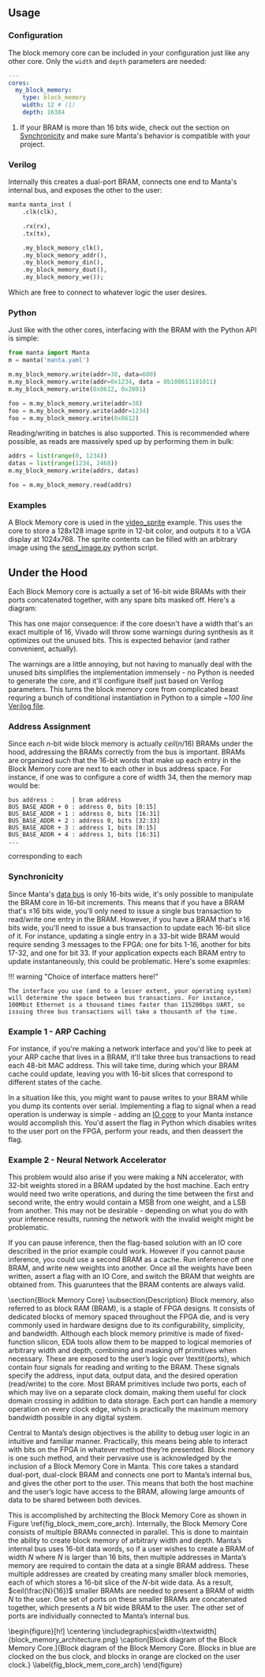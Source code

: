 
## Usage


### Configuration
The block memory core can be included in your configuration just like any other core. Only the `width` and `depth` parameters are needed:

```yaml
---
cores:
  my_block_memory:
    type: block_memory
    width: 12 # (1)
    depth: 16384

```

1. If your BRAM is more than 16 bits wide, check out the section on [Synchronicity](#synchronicity) and make sure Manta's behavior is compatible with your project.

### Verilog
Internally this creates a dual-port BRAM, connects one end to Manta's internal bus, and exposes the other to the user:

```systemverilog
manta manta_inst (
    .clk(clk),

    .rx(rx),
    .tx(tx),

    .my_block_memory_clk(),
    .my_block_memory_addr(),
    .my_block_memory_din(),
    .my_block_memory_dout(),
    .my_block_memory_we());
```

Which are free to connect to whatever logic the user desires.

### Python
Just like with the other cores, interfacing with the BRAM with the Python API is simple:

```python
from manta import Manta
m = manta('manta.yaml')

m.my_block_memory.write(addr=38, data=600)
m.my_block_memory.write(addr=0x1234, data = 0b100011101011)
m.my_block_memory.write(0x0612, 0x2001)

foo = m.my_block_memory.write(addr=38)
foo = m.my_block_memory.write(addr=1234)
foo = m.my_block_memory.write(0x0612)
```

Reading/writing in batches is also supported. This is recommended where possible, as reads are massively sped up by performing them in bulk:

```python
addrs = list(range(0, 1234))
datas = list(range(1234, 2468))
m.my_block_memory.write(addrs, datas)

foo = m.my_block_memory.read(addrs)
```

### Examples

A Block Memory core is used in the [video_sprite](https://github.com/fischermoseley/manta/blob/main/examples/nexys_a7/video_sprite) example. This uses the core to store a 128x128 image sprite in 12-bit color, and outputs it to a VGA display at 1024x768. The sprite contents can be filled with an arbitrary image using the [send_image.py](https://github.com/fischermoseley/manta/blob/main/examples/nexys_a7/video_sprite/send_image.py) python script.

## Under the Hood

Each Block Memory core is actually a set of 16-bit wide BRAMs with their ports concatenated together, with any spare bits masked off. Here's a diagram:




This has one major consequence: if the core doesn't have a width that's an exact multiple of 16, Vivado will throw some warnings during synthesis as it optimizes out the unused bits. This is expected behavior (and rather convenient, actually).

The warnings are a little annoying, but not having to manually deal with the unused bits simplifies the implementation immensely - no Python is needed to generate the core, and it'll configure itself just based on Verilog parameters. This turns the block memory core from complicated beast requring a bunch of conditional instantiation in Python to a simple ~_100 line_ [Verilog file](https://github.com/fischermoseley/manta/blob/main/src/manta/block_memory.v).

### Address Assignment

Since each $n$-bit wide block memory is actually $ceil(n/16)$ BRAMs under the hood, addressing the BRAMs correctly from the bus is important. BRAMs are organized such that the 16-bit words that make up each entry in the Block Memory core are next to each other in bus address space. For instance, if one was to configure a core of width 34, then the memory map would be:

```
bus address :     | bram address
BUS_BASE_ADDR + 0 : address 0, bits [0:15]
BUS_BASE_ADDR + 1 : address 0, bits [16:31]
BUS_BASE_ADDR + 2 : address 0, bits [32:33]
BUS_BASE_ADDR + 3 : address 1, bits [0:15]
BUS_BASE_ADDR + 4 : address 1, bits [16:31]
...
```

corresponding to each


### Synchronicity

Since Manta's [data bus](../system_architecture) is only 16-bits wide, it's only possible to manipulate the BRAM core in 16-bit increments. This means that if you have a BRAM that's ≤16 bits wide, you'll only need to issue a single bus transaction to read/write one entry in the BRAM. However, if you have a BRAM that's ≥16 bits wide, you'll need to issue a bus transaction to update each 16-bit slice of it. For instance, updating a single entry in a 33-bit wide BRAM would require sending 3 messages to the FPGA: one for bits 1-16, another for bits 17-32, and one for bit 33. If your application expects each BRAM entry to update instantaneously, this could be problematic. Here's some exapmles:

!!! warning "Choice of interface matters here!"

    The interface you use (and to a lesser extent, your operating system) will determine the space between bus transactions. For instance, 100Mbit Ethernet is a thousand times faster than 115200bps UART, so issuing three bus transactions will take a thousanth of the time.

### Example 1 - ARP Caching
For instance, if you're making a network interface and you'd like to peek at your ARP cache that lives in a BRAM, it'll take three bus transactions to read each 48-bit MAC address. This will take time, during which your BRAM cache could update, leaving you with 16-bit slices that correspond to different states of the cache.

In a situation like this, you might want to pause writes to your BRAM while you dump its contents over serial. Implementing a flag to signal when a read operation is underway is simple - adding an [IO core](../io_core) to your Manta instance would accomplish this. You'd assert the flag in Python which disables writes to the user port on the FPGA, perform your reads, and then deassert the flag.

### Example 2 - Neural Network Accelerator
This problem would also arise if you were making a NN accelerator, with 32-bit weights stored in a BRAM updated by the host machine. Each entry would need two write operations, and during the time between the first and second write, the entry would contain a MSB from one weight, and a LSB from another. This may not be desirable - depending on what you do with your inference results, running the network with the invalid weight might be problematic.

If you can pause inference, then the flag-based solution with an IO core described in the prior example could work. However if you cannot pause inference, you could use a second BRAM as a cache. Run inference off one BRAM, and write new weights into another. Once all the weights have been written, assert a flag with an IO Core, and switch the BRAM that weights are obtained from. This guaruntees that the BRAM contents are always valid.

\section{Block Memory Core}
\subsection{Description}
Block memory, also referred to as block RAM (BRAM), is a staple of FPGA designs. It consists of dedicated blocks of memory spaced throughout the FPGA die, and is very commonly used in hardware designs due to its configurability, simplicity, and bandwidth. Although each block memory primitive is made of fixed-function silicon, EDA tools allow them to be mapped to logical memories of arbitrary width and depth, combining and masking off primitives when necessary. These are exposed to the user’s logic over \textit{ports}, which contain four signals for reading and writing to the BRAM. These signals specify the address, input data, output data, and the desired operation (read/write) to the core. Most BRAM primitives include two ports, each of which may live on a separate clock domain, making them useful for clock domain crossing in addition to data storage. Each port can handle a memory operation on every clock edge, which is practically the maximum memory bandwidth possible in any digital system.

Central to Manta’s design objectives is the ability to debug user logic in an intuitive and familiar manner. Practically, this means being able to interact with bits on the FPGA in whatever method they’re presented. Block memory is one such method, and their pervasive use is acknowledged by the inclusion of a Block Memory Core in Manta. This core takes a standard dual-port, dual-clock BRAM and connects one port to Manta’s internal bus, and gives the other port to the user. This means that both the host machine and the user’s logic have access to the BRAM, allowing large amounts of data to be shared between both devices.

This is accomplished by architecting the Block Memory Core as shown in Figure \ref{fig_block_mem_core_arch}. Internally, the Block Memory Core consists of multiple BRAMs connected in parallel. This is done to maintain the ability to create block memory of arbitrary width and depth.  Manta’s internal bus uses 16-bit data words, so if a user wishes to create a BRAM of width $N$ where $N$ is larger than 16 bits, then multiple addresses in Manta’s memory are required to contain the data at a single BRAM address. These multiple addresses are created by creating many smaller block memories, each of which stores a 16-bit slice of the $N$-bit wide data. As a result, $ceil(\frac{N}{16})$ smaller BRAMs are needed to present a BRAM of width $N$ to the user. One set of ports on these smaller BRAMs are concatenated together, which presents a $N$ bit wide BRAM to the user. The other set of ports are individually connected to Manta’s internal bus.

\begin{figure}[h!]
\centering
\includegraphics[width=\textwidth]{block_memory_architecture.png}
\caption[Block diagram of the Block Memory Core.]{Block diagram of the Block Memory Core. Blocks in blue are clocked on the bus clock, and blocks in orange are clocked on the user clock.}
\label{fig_block_mem_core_arch}
\end{figure}